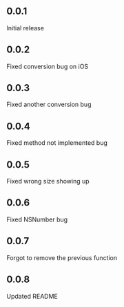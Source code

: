 ## 0.0.1

Initial release

## 0.0.2

Fixed conversion bug on iOS

## 0.0.3

Fixed another conversion bug

## 0.0.4

Fixed method not implemented bug

## 0.0.5

Fixed wrong size showing up

## 0.0.6

Fixed NSNumber bug

## 0.0.7

Forgot to remove the previous function

## 0.0.8

Updated README
